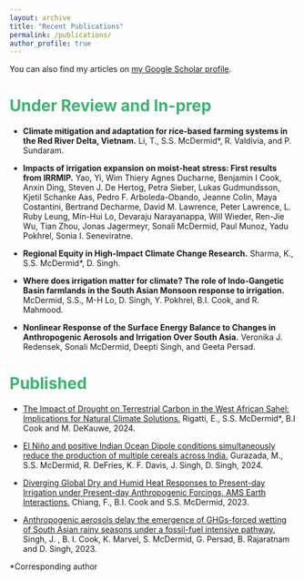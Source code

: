 ```yaml
---
layout: archive
title: "Recent Publications"
permalink: /publications/
author_profile: true
---
```


You can also find my articles on <a href="{{site.author.googlescholar}}">my Google Scholar profile</a>.

# <span style="color: MediumSeaGreen;">Under Review and In-prep</span>

* <strong>Climate mitigation and adaptation for rice-based farming systems in the Red River Delta, Vietnam.</strong>
Li, T., S.S. McDermid*, R. Valdivia, and P. Sundaram. 

* <strong>Impacts of irrigation expansion on moist-heat stress: First results from IRRMIP.</strong>
Yao, Yi, Wim Thiery Agnes Ducharne, Benjamin I Cook, Anxin Ding, Steven J. De Hertog, Petra Sieber, Lukas Gudmundsson, Kjetil Schanke Aas, Pedro F. Arboleda-Obando, Jeanne Colin, Maya Costantini, Bertrand Decharme, David M. Lawrence, Peter Lawrence, L. Ruby Leung, Min-Hui Lo, Devaraju Narayanappa, Will Wieder, Ren-Jie Wu, Tian Zhou, Jonas Jagermeyr, Sonali McDermid, Paul Munoz, Yadu Pokhrel, Sonia I. Seneviratne. 

* <strong>Regional Equity in High-Impact Climate Change Research.</strong>
Sharma, K., S.S. McDermid*, D. Singh. 

* <strong>Where does irrigation matter for climate? The role of Indo-Gangetic Basin farmlands in the South Asian Monsoon response to irrigation.</strong>
McDermid, S.S., M-H Lo, D. Singh, Y. Pokhrel, B.I. Cook, and R. Mahmood.

* <strong>Nonlinear Response of the Surface Energy Balance to Changes in Anthropogenic Aerosols and Irrigation Over South Asia.</strong>
Veronika J. Redensek, Sonali McDermid, Deepti Singh, and Geeta Persad.


# <span style="color: MediumSeaGreen;">Published</span>

* <a href="https://agupubs.onlinelibrary.wiley.com/doi/10.1029/2024JG008143">The Impact of Drought on Terrestrial Carbon in the West African Sahel: Implications for Natural Climate Solutions.</a> Rigatti, E., S.S. McDermid*, B.I Cook and M. DeKauwe, 2024.

* <a href="https://iopscience.iop.org/article/10.1088/1748-9326/ad6a6f">El Niño and positive Indian Ocean Dipole conditions simultaneously reduce the production of multiple cereals across India.</a> Gurazada, M., S.S. McDermid, R. DeFries, K. F. Davis, J. Singh, D. Singh, 2024.

* <a href="https://doi.org/10.1175/EI-D-23-0006.1">Diverging Global Dry and Humid Heat Responses to Present-day Irrigation under Present-day Anthropogenic Forcings, AMS Earth Interactions.</a> Chiang, F., B.I. Cook and S.S. McDermid, 2023.

* <a href="https://agupubs.onlinelibrary.wiley.com/doi/10.1029/2023GL103949">Anthropogenic aerosols delay the emergence of GHGs-forced wetting of South Asian rainy seasons under a fossil-fuel intensive pathway.</a> Singh, J. , B. I. Cook, K. Marvel, S. McDermid, G. Persad, B. Rajaratnam and D. Singh, 2023.

  

*Corresponding author



